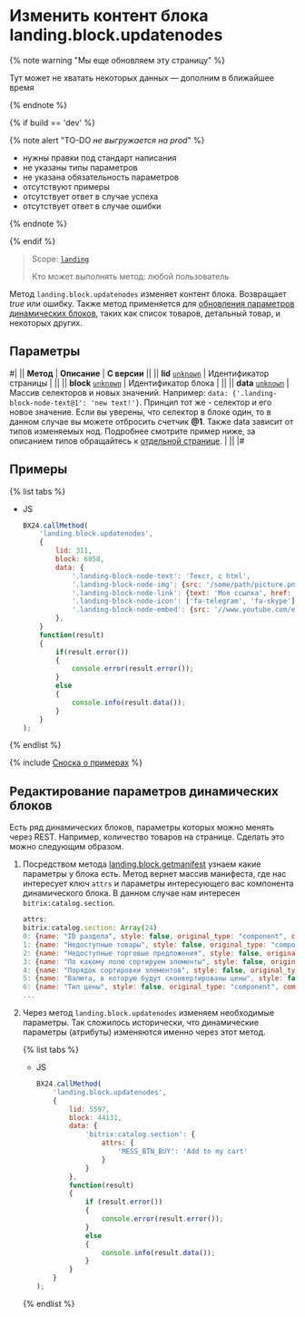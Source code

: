 # Изменить контент блока landing.block.updatenodes

{% note warning "Мы еще обновляем эту страницу" %}

Тут может не хватать некоторых данных — дополним в ближайшее время

{% endnote %}

{% if build == 'dev' %}

{% note alert "TO-DO _не выгружается на prod_" %}

- нужны правки под стандарт написания
- не указаны типы параметров
- не указана обязательность параметров
- отсутствуют примеры
- отсутствует ответ в случае успеха
- отсутствует ответ в случае ошибки

{% endnote %}

{% endif %}

> Scope: [`landing`](../../../scopes/permissions.md)
>
> Кто может выполнять метод: любой пользователь

Метод `landing.block.updatenodes` изменяет контент блока. Возвращает _true_ или ошибку. Также метод применяется для [обновления параметров динамических блоков](#edit_params), таких как список товаров, детальный товар, и некоторых других.

## Параметры

#|
|| **Метод** | **Описание** | **С версии** ||
|| **lid**
[`unknown`](../../../data-types.md) | Идентификатор страницы | ||
|| **block**
[`unknown`](../../../data-types.md) | Идентификатор блока | ||
|| **data**
[`unknown`](../../../data-types.md) | Массив селекторов и новых значений.
Например: `data: {'.landing-block-node-text@1': 'new text!'}`. Принцип тот же - селектор и его новое значение. Если вы уверены, что селектор в блоке один, то в данном случае вы можете отбросить счетчик **@1**.
Также data зависит от типов изменяемых нод. Подробнее смотрите пример ниже, за описанием типов обращайтесь к [отдельной странице](../node-types.md). | ||
|#

## Примеры

{% list tabs %}

- JS

    ```js
    BX24.callMethod(
        'landing.block.updatenodes',
        {
            lid: 311,
            block: 6058,
            data: {
                '.landing-block-node-text': 'Текст, с html',
                '.landing-block-node-img': {src: '/some/path/picture.png', alt: 'Моя картинка'},
                '.landing-block-node-link': {text: 'Моя ссылка', href: 'https://bitrix24.com', target: '_blank'},
                '.landing-block-node-icon': ['fa-telegram', 'fa-skype'],
                '.landing-block-node-embed': {src: '//www.youtube.com/embed/q4d8g9Dn3ww?autoplay=1&controls=0&loop=1&mute=1&rel=0', source: 'https://www.youtube.com/watch?v=q4d8g9Dn3ww'},
            },
        }
        function(result)
        {
            if(result.error())
            {
                console.error(result.error());
            }
            else
            {
                console.info(result.data());
            }
        }
    );
    ```

{% endlist %}

{% include [Сноска о примерах](../../../../_includes/examples.md) %}

## Редактирование параметров динамических блоков

Есть ряд динамических блоков, параметры которых можно менять через REST. Например, количество товаров на странице. Сделать это можно следующим образом.

1. Посредством метода [landing.block.getmanifest](./landing-block-get-manifest.md) узнаем какие параметры у блока есть. Метод вернет массив манифеста, где нас интересует ключ `attrs` и параметры интересующего вас компонента динамического блока. В данном случае нам интересен `bitrix:catalog.section`.

    ```js
    attrs:
    bitrix:catalog.section: Array(24)
    0: {name: "ID раздела", style: false, original_type: "component", component_type: "STRING", attribute: "SECTION_ID", …}
    1: {name: "Недоступные товары", style: false, original_type: "component", component_type: "LIST", attribute: "HIDE_NOT_AVAILABLE", …}
    2: {name: "Недоступные торговые предложения", style: false, original_type: "component", component_type: "LIST", attribute: "HIDE_NOT_AVAILABLE_OFFERS", …}
    3: {name: "По какому полю сортируем элементы", style: false, original_type: "component", component_type: "LIST", attribute: "ELEMENT_SORT_FIELD", …}
    4: {name: "Порядок сортировки элементов", style: false, original_type: "component", component_type: "LIST", attribute: "ELEMENT_SORT_ORDER", …}
    5: {name: "Валюта, в которую будут сконвертированы цены", style: false, original_type: "component", component_type: "LIST", attribute: "CURRENCY_ID", …}
    6: {name: "Тип цены", style: false, original_type: "component", component_type: "LIST", attribute: "PRICE_CODE", …}
    ...
    ```

2. Через метод `landing.block.updatenodes` изменяем необходимые параметры. Так сложилось исторически, что динамические параметры (атрибуты) изменяются именно через этот метод.

    {% list tabs %}

    - JS

        ```js
        BX24.callMethod(
            'landing.block.updatenodes',
            {
                lid: 5597,
                block: 44131,
                data: {
                    'bitrix:catalog.section': {
                        attrs: {
                            'MESS_BTN_BUY': 'Add to my cart'
                        }
                    }
                },
                function(result)
                {
                    if (result.error())
                    {
                        console.error(result.error());
                    }
                    else
                    {
                        console.info(result.data());
                    }
                }
            }
        );
        ```

    {% endlist %}

